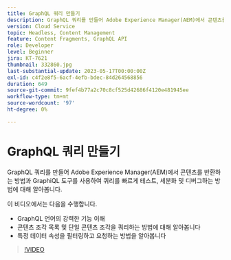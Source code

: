 ```yaml
---
title: GraphQL 쿼리 만들기
description: GraphQL 쿼리를 만들어 Adobe Experience Manager(AEM)에서 콘텐츠를 반환하는 방법과 GraphiQL 도구를 사용하여 쿼리를 빠르게 테스트, 세분화 및 디버그하는 방법에 대해 알아봅니다.
version: Cloud Service
topic: Headless, Content Management
feature: Content Fragments, GraphQL API
role: Developer
level: Beginner
jira: KT-7621
thumbnail: 332860.jpg
last-substantial-update: 2023-05-17T00:00:00Z
exl-id: c4f2e8f5-6acf-4efb-bdec-84d264568856
duration: 649
source-git-commit: 9fef4b77a2c70c8cf525d42686f4120e481945ee
workflow-type: tm+mt
source-wordcount: '97'
ht-degree: 0%

---
```


# GraphQL 쿼리 만들기

GraphQL 쿼리를 만들어 Adobe Experience Manager(AEM)에서 콘텐츠를 반환하는 방법과 GraphiQL 도구를 사용하여 쿼리를 빠르게 테스트, 세분화 및 디버그하는 방법에 대해 알아봅니다.

이 비디오에서는 다음을 수행합니다.

+ GraphQL 언어의 강력한 기능 이해
+ 콘텐츠 조각 목록 및 단일 콘텐츠 조각을 쿼리하는 방법에 대해 알아봅니다
+ 특정 데이터 속성을 필터링하고 요청하는 방법을 알아봅니다

>[!VIDEO](https://video.tv.adobe.com/v/332860?quality=12&learn=on)


